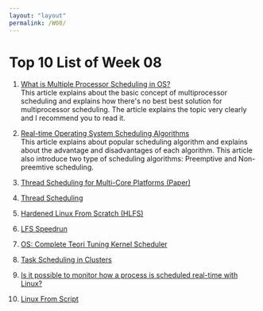 ```yaml
---
layout: "layout"
permalink: /W08/
---
```


# Top 10 List of Week 08

1. [What is Multiple Processor Scheduling in OS?](https://binaryterms.com/multiple-processor-scheduling.html)<br>
This article explains about the basic concept of multiprocessor scheduling and
explains how there's no best best solution for multiprocessor scheduling. The
article explains the topic very clearly and I recommend you to read it.

2. [Real-time Operating System Scheduling Algorithms](https://open4tech.com/rtos-scheduling-algorithms/)<br>
This article explains about popular scheduling algorithm and explains about the
advantage and disadvantages of each algorithm. This article also introduce two
type of scheduling algorithms: Preemptive and Non-preemtive scheduling.

3. [Thread Scheduling for Multi-Core Platforms (Paper)](http://static.usenix.org/event/hotos07/tech/full_papers/rajagopalan/rajagopalan.pdf)<br>

4. [Thread Scheduling](://www.iitk.ac.in/esc101/05Aug/tutorial/essential/threads/priority.html)<br>

5. [Hardened Linux From Scratch (HLFS)](https://www.linuxfromscratch.org/hlfs/)<br>

6. [LFS Speedrun](https://rachelbythebay.com/w/2020/04/11/pengrun/)  


7. [OS: Complete Teori Tuning Kernel Scheduler](https://lms.onnocenter.or.id/wiki/index.php/OS:_Complete_Teori_Tuning_Kernel_Scheduler)<br>

8. [Task Scheduling in Clusters](https://www.massey.ac.nz/~mjjohnso/notes/59735/seminars/04244354.pdf)<br>

9. [Is it possible to monitor how a process is scheduled real-time with Linux?](https://stackoverflow.com/a/42571692)<br>

10. [Linux From Script](https://www.lfscript.org/wiki/Main_Page)<br>


